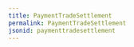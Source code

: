 ```yaml
---
title: PaymentTradeSettlement
permalink: PaymentTradeSettlement
jsonid: paymenttradesettlement
---
```

